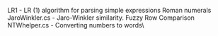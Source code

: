 LR1 - LR (1) algorithm for parsing simple expressions Roman numerals\
JaroWinkler.cs - Jaro-Winkler similarity. Fuzzy Row Comparison\
NTWhelper.cs - Converting numbers to words\

